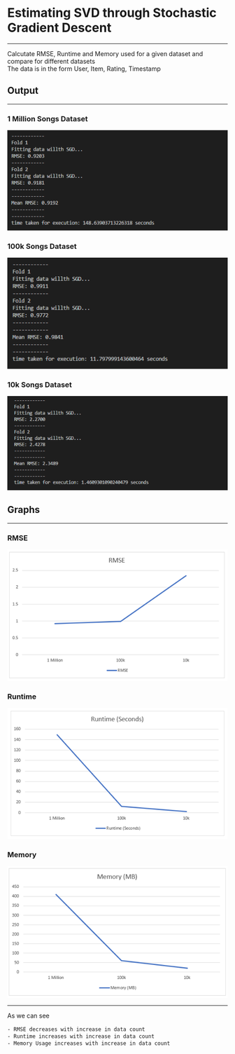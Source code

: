 # Estimating SVD through Stochastic Gradient Descent  
--------------------------------------------------------------------
Calcutate RMSE, Runtime and Memory used for a given dataset and compare for different datasets  
The data is in the form User, Item, Rating, Timestamp  

## Output
--------------------------------------------------------------------
### 1 Million Songs Dataset
![1m-output](1m-output.png)

### 100k Songs Dataset
![100k-output](100k-output.png)

### 10k Songs Dataset
![10k-output](10k-output.png)

## Graphs
--------------------------------------------------------------------

### RMSE
![rmse-graph](RMSE-Graph.png)

### Runtime
![runtime-graph](Runtime-Graph.png)

### Memory  
![memory-graph](Memory-Graph.png)

--------------------------------------------------------------------

As we can see

    - RMSE decreases with increase in data count
    - Runtime increases with increase in data count
    - Memory Usage increases with increase in data count